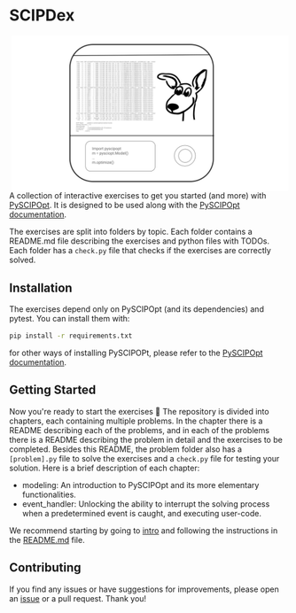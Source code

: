 # SCIPDex  

<img src="SCIPDex.svg" align="right" width="500px">

A collection of interactive exercises to get you started (and more) with [PySCIPOpt](https://github.com/scipopt/PySCIPOpt).
It is designed to be used along with the [PySCIPOpt documentation](https://scipopt.github.io/PySCIPOpt/docs/html/index.html).  

The exercises are split into folders by topic. Each folder contains a README.md file describing the exercises and python files with TODOs. Each folder has a `check.py` file that checks if the exercises are correctly solved.

## Installation
The exercises depend only on PySCIPOpt (and its dependencies) and pytest. You can install them with:
```bash
pip install -r requirements.txt
```
for other ways of installing PySCIPOPt, please refer to the [PySCIPOpt documentation](https://pyscipopt.readthedocs.io/en/latest/install.html).

## Getting Started

Now you're ready to start the exercises 🚀 The repository is divided into chapters, each containing multiple problems. In the chapter there is a README describing each of the problems, and in each of the problems there is a README describing the problem in detail and the exercises to be completed. Besides this README, the problem folder also has a `[problem].py` file to solve the exercises and a `check.py` file for testing your solution. Here is a brief description of each chapter:

- modeling: An introduction to PySCIPOpt and its more elementary functionalities.
- event_handler: Unlocking the ability to interrupt the solving process when a predetermined event is caught, and executing user-code.

We recommend starting by going to [intro](intro) and following the instructions in the [README.md](intro/README.md) file.


## Contributing
If you find any issues or have suggestions for improvements, please open an [issue](https://github.com/mmghannam/scipdex/issues/new/choose) or a pull request. Thank you!
